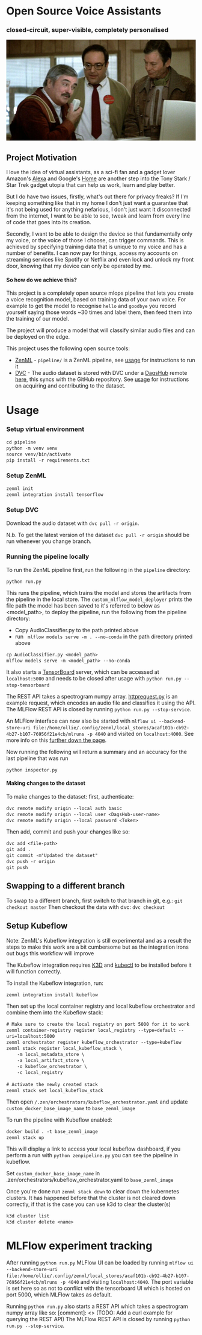 # Open Source Voice Assistants
### closed-circuit, super-visible, completely personalised

![Scotty from Star Trek tries to use a mouse as if you can speak into it](Scotty_uses_a_mouse.jpg)

## Project Motivation
I love the idea of virtual assistants, as a sci-fi fan and a gadget lover Amazon's [Alexa]() and Google's [Home]() are
another step into the Tony Stark / Star Trek gadget utopia that can help us work, learn and play better.

But I do have two issues, firstly, what's out there for privacy freaks? If I'm keeping something like that in my home I 
don't just want a guarantee that it's not being used for anything nefarious, I don't just want it disconnected from the
internet, I want to be able to see, tweak and learn from every line of code that goes into its creation.

Secondly, I want to be able to design the device so that fundamentally only my voice, or the voice of those I choose,
can trigger commands. This is achieved by specifying training data that is unique to my voice and has a number of
benefits. I can now pay for things, access my accounts on streaming services like Spotify or Netflix and even lock and
unlock my front door, knowing that my device can only be operated by me.

#### So how do we achieve this?
This project is a completely open source mlops pipeline that lets you create a voice recognition model, based on training
data of your own voice. For example to get the model to recognise `hello` and `goodbye` you record yourself saying those
words ~30 times and label them, then feed them into the training of our model.

The project will produce a model that will classify similar audio files and can be deployed on the edge.

This project uses the following open source tools:
* [ZenML](https://zenml.io/) - `pipeline/` is a ZenML pipeline, see [usage](#usage) for instructions to run it
* [DVC](https://dvc.org/) - The audio dataset is stored with DVC under a [DagsHub](https://dagshub.com/dashboard) remote
[here](https://dagshub.com/fuzzylabs/voice-recognition), this syncs with the GitHub repository. See [usage](#usage) for
instructions on acquiring and contributing to the dataset.


# Usage
### Setup virtual environment
```shell
cd pipeline
python -m venv venv
source venv/bin/activate
pip install -r requirements.txt
```

### Setup ZenML
```shell
zenml init
zenml integration install tensorflow
```

### Setup DVC
Download the audio dataset with `dvc pull -r origin`.

N.b. To get the latest version of the dataset `dvc pull -r origin` should be run whenever you change branch.

### Running the pipeline locally

To run the ZenML pipeline first, run the following in the `pipeline` directory:
```shell
python run.py
```
This runs the pipeline, which trains the model and stores the artifacts from the pipeline in the local store.
The `custom_mlflow_model_deployer` prints the file path the model has been saved to it's referred to below as
<model_path>, to deploy the pipeline, run the following from the pipeline directory:
* Copy AudioClassifier.py to the path printed above
* run ` mlflow models serve -m . --no-conda` in the path directory printed above
```shell
cp AudioClassifier.py <model_path>
mlflow models serve -m <model_path> --no-conda
```


It also starts a [TensorBoard](https://www.tensorflow.org/tensorboard/) server, which can be accessed at `localhost:5000`
and needs to be closed after usage with `python run.py --stop-tensorboard`

The REST API takes a spectrogram numpy array.
[httprequest.py](../httprequest.py) is an example request, which encodes an audio file and classifies it using the API.
The MLFlow REST API is closed by running `python run.py --stop-service`.

An MLFlow interface can now also be started with `mlflow ui --backend-store-uri file:/home/ollie/.config/zenml/local_stores/acaf101b-cb92-4b27-b107-76956f21e4cb/mlruns -p 4040`
and visited on `localhost:4000`. See more info on this [further down the page](#mlflow-experiment-tracking).


Now running the following will return a summary and an accuracy for the last pipeline that was run
```shell
python inspector.py
```

#### Making changes to the dataset
To make changes to the dataset: first, authenticate:
```shell
dvc remote modify origin --local auth basic
dvc remote modify origin --local user <DagsHub-user-name>
dvc remote modify origin --local password <Token>
```

Then add, commit and push your changes like so:
```shell
dvc add <file-path>
git add .
git commit -m"Updated the dataset"
dvc push -r origin
git push
```

## Swapping to a different branch
To swap to a different branch, first switch to that branch in git, e.g.:
`git checkout master`
Then checkout the data with dvc:
`dvc checkout`

## Setup Kubeflow

Note: ZenML's Kubeflow integration is still experimental and as a result the steps to make this work are a bit cumbersome
but as the integration irons out bugs this workflow will improve

The Kubeflow integration requires [K3D](https://k3d.io/v5.2.1/#installation) and [kubectl](https://kubernetes.io/docs/tasks/tools/#kubectl)
to be installed before it will function correctly.

To install the Kubeflow integration, run:
```shell
zenml integration install kubeflow
```

Then set up the local container registry and local kubeflow orchestrator and combine them into the Kubeflow stack:
```shell
# Make sure to create the local registry on port 5000 for it to work 
zenml container-registry register local_registry --type=default --uri=localhost:5000 
zenml orchestrator register kubeflow_orchestrator --type=kubeflow
zenml stack register local_kubeflow_stack \
    -m local_metadata_store \
    -a local_artifact_store \
    -o kubeflow_orchestrator \
    -c local_registry

# Activate the newly created stack
zenml stack set local_kubeflow_stack
```

Then open `/.zen/orchestrators/kubeflow_orchestrator.yaml` and update `custom_docker_base_image_name` to `base_zenml_image`

To run the pipeline with Kubeflow enabled:
```shell
docker build . -t base_zenml_image
zenml stack up
```
This will display a link to access your local kubeflow dashboard, if you perform a run with `python zenpipeline.py`
you can see the pipeline in kubeflow.

Set `custom_docker_base_image_name` in .zen/orchestrators/kubeflow_orchestrator.yaml to `base_zenml_image`

Once you're done run `zenml stack down` to clear down the kubernetes clusters.
It has happened before that the cluster is not cleared down correctly, if that is the case you can use k3d to clear the cluster(s)
```shell
k3d cluster list
k3d cluster delete <name>
```

# MLFlow experiment tracking
After running `python run.py` MLFlow UI can be loaded by running
`mlflow ui --backend-store-uri file:/home/ollie/.config/zenml/local_stores/acaf101b-cb92-4b27-b107-76956f21e4cb/mlruns -p 4040`
and visiting `localhost:4040`.
The port variable is set here so as not to conflict with the tensorboard UI which is hosted on port 5000, which MLFlow takes as default.

Running `python run.py` also starts a REST API which takes a spectrogram numpy array like so:
[comment]: <> (TODO: Add a curl example for querying the REST API)
The MLFlow REST API is closed by running `python run.py --stop-service`.
